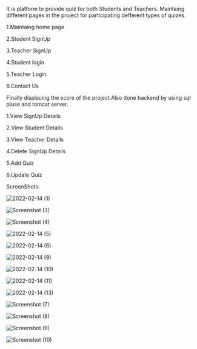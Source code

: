 It is platform to provide quiz for both Students and Teachers.
Maintaing different pages in the project for participating defferent types of quizes.

1.Maintaing home page 

2.Student SignUp

3.Teacher SignUp

4.Student login 

5.Teacher Login

6.Contact Us

Finally displacing the score of the project.Also done backend by using sql pluse and tomcat server.

1.View SignUp Details

2.View Student Details

3.View Teacher Details

4.Delete SignUp Details

5.Add Quiz

6.Update Quiz

ScreenShots:

![2022-02-14 (1)](https://github.com/Nandh5n5/online-quiz-project/assets/94433310/642d8987-34e9-4519-ae9a-3e3743f02681)


![Screenshot (3)](https://github.com/Nandh5n5/online-quiz-project/assets/94433310/d447c15f-6ef4-41a8-8973-970f5a591226)


![Screenshot (4)](https://github.com/Nandh5n5/online-quiz-project/assets/94433310/fed716fe-20c6-4bd5-9468-d1f3756024b3)


![2022-02-14 (5)](https://github.com/Nandh5n5/online-quiz-project/assets/94433310/e1f93041-ff48-4d2e-93de-8997e477b160)


![2022-02-14 (6)](https://github.com/Nandh5n5/online-quiz-project/assets/94433310/39975fff-83d2-481e-b886-429f6d45eba0)


![2022-02-14 (9)](https://github.com/Nandh5n5/online-quiz-project/assets/94433310/ea6c2e4c-14ea-4572-ac78-911aa1151098)


![2022-02-14 (10)](https://github.com/Nandh5n5/online-quiz-project/assets/94433310/21db0740-4e54-4c9c-9fce-5479f08ac371)



![2022-02-14 (11)](https://github.com/Nandh5n5/online-quiz-project/assets/94433310/6dcd31df-c22b-4d7e-b610-453fe3ecf49e)


![2022-02-14 (13)](https://github.com/Nandh5n5/online-quiz-project/assets/94433310/7fd172cb-9e43-4254-b8bb-e87f576260f6)


![Screenshot (7)](https://github.com/Nandh5n5/online-quiz-project/assets/94433310/b4b8ef46-265a-438c-bbda-04b8a89161e5)


![Screenshot (8)](https://github.com/Nandh5n5/online-quiz-project/assets/94433310/f14993e1-a0a3-4b34-b265-aa18119078a5)


![Screenshot (9)](https://github.com/Nandh5n5/online-quiz-project/assets/94433310/eb330ecf-5f61-48c9-b90a-5d65aae19996)


![Screenshot (10)](https://github.com/Nandh5n5/online-quiz-project/assets/94433310/d2c21cd0-7e0b-4571-a5d6-695db2282646)


















